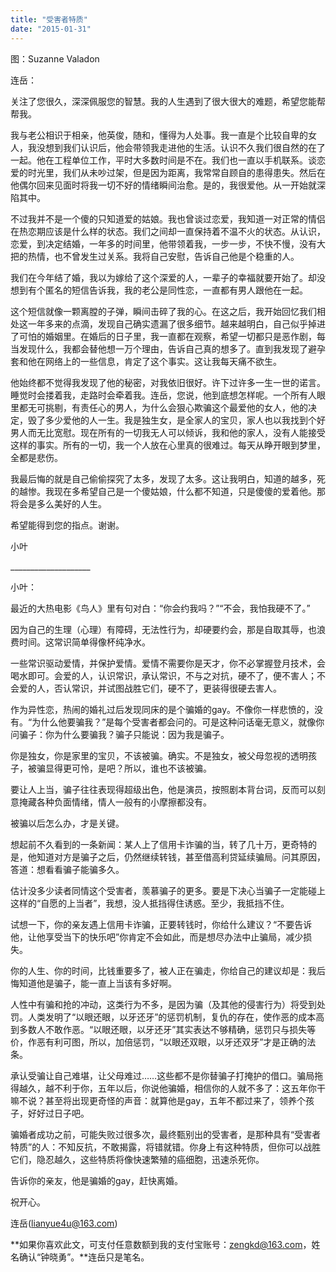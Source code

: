 ```yaml
---
title: "受害者特质"
date: "2015-01-31"
---
```


图：Suzanne Valadon

连岳：

关注了您很久，深深佩服您的智慧。我的人生遇到了很大很大的难题，希望您能帮帮我。

我与老公相识于相亲，他英俊，随和，懂得为人处事。我一直是个比较自卑的女人，我没想到我们认识后，他会带领我走进他的生活。认识不久我们很自然的在了一起。他在工程单位工作，平时大多数时间是不在。我们也一直以手机联系。谈恋爱的时光里，我们从未吵过架，但是因为距离，我常常自顾自的患得患失。然后在他偶尔回来见面时将我一切不好的情绪瞬间治愈。是的，我很爱他。从一开始就深陷其中。

不过我并不是一个傻的只知道爱的姑娘。我也曾谈过恋爱，我知道一对正常的情侣在热恋期应该是什么样的状态。我们之间却一直保持着不温不火的状态。从认识，恋爱，到决定结婚，一年多的时间里，他带领着我，一步一步，不快不慢，没有大把的热情，也不曾发生过关系。我将自己安慰，告诉自己他是个稳重的人。

我们在今年结了婚，我以为嫁给了这个深爱的人，一辈子的幸福就要开始了。却没想到有个匿名的短信告诉我，我的老公是同性恋，一直都有男人跟他在一起。

这个短信就像一颗离膛的子弹，瞬间击碎了我的心。在这之后，我开始回忆我们相处这一年多来的点滴，发现自己确实遗漏了很多细节。越来越明白，自己似乎掉进了可怕的婚姻里。在婚后的日子里，我一直都在观察，希望一切都只是恶作剧，每当发现什么，我都会替他想一万个理由，告诉自己真的想多了。直到我发现了避孕套和他在网络上的一些信息，肯定了这个事实。这让我每天痛不欲生。

他始终都不觉得我发现了他的秘密，对我依旧很好。许下过许多一生一世的诺言。睡觉时会搂着我，走路时会牵着我。连岳，您说，他到底想怎样呢。一个所有人眼里都无可挑剔，有责任心的男人，为什么会狠心欺骗这个最爱他的女人，他的决定，毁了多少爱他的人一生。我是独生女，是全家人的宝贝，家人也以我找到个好男人而无比宽慰。现在所有的一切我无人可以倾诉，我和他的家人，没有人能接受这样的事实。所有的一切，我一个人放在心里真的很难过。每天从睁开眼到梦里，全都是悲伤。

我最后悔的就是自己偷偷探究了太多，发现了太多。这让我明白，知道的越多，死的越惨。我现在多希望自己是一个傻姑娘，什么都不知道，只是傻傻的爱着他。那将会是多么美好的人生。

希望能得到您的指点。谢谢。

小叶

\_\_\_\_\_\_\_\_\_\_\_\_\_\_\_\_\_\_\_\_

小叶：

最近的大热电影《鸟人》里有句对白：“你会约我吗？”“不会，我怕我硬不了。”

因为自己的生理（心理）有障碍，无法性行为，却硬要约会，那是自取其辱，也浪费时间。这常识简单得像杯纯净水。

一些常识驱动爱情，并保护爱情。爱情不需要你是天才，你不必掌握登月技术，会喝水即可。会爱的人，认识常识，承认常识，不与之对抗，硬不了，便不害人；不会爱的人，否认常识，并试图战胜它们，硬不了，更装得很硬去害人。

作为异性恋，热闹的婚礼过后发现同床的是个骗婚的gay。不像你一样悲愤的，没有。“为什么他要骗我？”是每个受害者都会问的。可是这种问话毫无意义，就像你问骗子：你为什么要骗我？骗子只能说：因为我是骗子。

你是独女，你是家里的宝贝，不该被骗。确实。不是独女，被父母忽视的透明孩子，被骗显得更可怜，是吧？所以，谁也不该被骗。

要让人上当，骗子往往表现得超级出色，他是演员，按照剧本背台词，反而可以刻意掩藏各种负面情绪，情人一般有的小摩擦都没有。

被骗以后怎么办，才是关键。

想起前不久看到的一条新闻：某人上了信用卡诈骗的当，转了几十万，更奇特的是，他知道对方是骗子之后，仍然继续转钱，甚至借高利贷延续骗局。问其原因，答道：想看看骗子能骗多久。

估计没多少读者同情这个受害者，羡慕骗子的更多。要是下决心当骗子一定能碰上这样的“自愿的上当者”，我想，没人抵挡得住诱惑。至少，我抵挡不住。

试想一下，你的亲友遇上信用卡诈骗，正要转钱时，你给什么建议？“不要告诉他，让他享受当下的快乐吧”你肯定不会如此，而是想尽办法中止骗局，减少损失。

你的人生、你的时间，比钱重要多了，被人正在骗走，你给自己的建议却是：我后悔知道他是骗子，能一直上当该有多好啊。

人性中有骗和抢的冲动，这类行为不多，是因为骗（及其他的侵害行为）将受到处罚。人类发明了“以眼还眼，以牙还牙”的惩罚机制，复仇的存在，使作恶的成本高到多数人不敢作恶。“以眼还眼，以牙还牙”其实表达不够精确，惩罚只与损失等价，作恶有利可图，所以，加倍惩罚，“以眼还双眼，以牙还双牙”才是正确的法条。

承认受骗让自己难堪，让父母难过……这些都不是你替骗子打掩护的借口。骗局拖得越久，越不利于你，五年以后，你说他骗婚，相信你的人就不多了：这五年你干嘛不说？甚至将出现更奇怪的声音：就算他是gay，五年不都过来了，领养个孩子，好好过日子吧。

骗婚者成功之前，可能失败过很多次，最终甄别出的受害者，是那种具有“受害者特质”的人：不知反抗，不敢揭露，将错就错。你身上有这种特质，但你可以战胜它们，隐忍越久，这些特质将像快速繁殖的癌细胞，迅速杀死你。

告诉你的亲友，他是骗婚的gay，赶快离婚。

祝开心。

连岳(lianyue4u@163.com)

**如果你喜欢此文，可支付任意数额到我的支付宝账号：zengkd@163.com，姓名确认“钟晓勇”。**连岳只是笔名。
